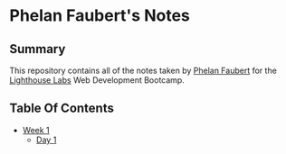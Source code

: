 # Phelan Faubert's Notes

## Summary

This repository contains all of the notes taken by [Phelan Faubert](https://github.com/phelanfaubert) for the [Lighthouse Labs](https://www.lighthouselabs.ca/) Web Development Bootcamp.

## Table Of Contents
* [Week 1](/Week_1)
  * [Day 1](/Week_1/Day_1)